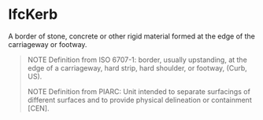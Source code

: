 # IfcKerb

A border of stone, concrete or other rigid material formed at the edge of the carriageway or footway.

> NOTE  Definition from ISO 6707-1: border, usually upstanding, at the edge of a carriageway, hard strip, hard shoulder, or footway, (Curb, US).
>
> NOTE  Definition from PIARC: Unit intended to separate surfacings of different surfaces and to provide physical delineation or containment [CEN].
